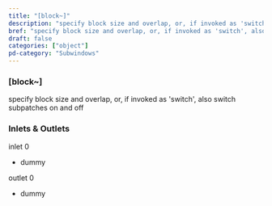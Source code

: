 ```yaml
---
title: "[block~]"
description: "specify block size and overlap, or, if invoked as 'switch', also switch subpatches on and off"
bref: "specify block size and overlap, or, if invoked as 'switch', also switch subpatches on and off"
draft: false
categories: ["object"]
pd-category: "Subwindows"
---
```


### [block~]

specify block size and overlap, or, if invoked as 'switch', also switch subpatches on and off

### Inlets & Outlets

inlet 0

 - dummy

outlet 0

 - dummy
 
